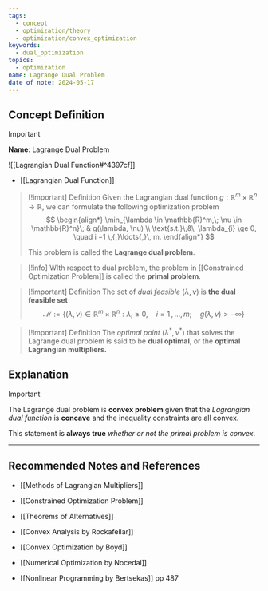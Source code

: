 ```yaml
---
tags:
  - concept
  - optimization/theory
  - optimization/convex_optimization
keywords:
  - dual_optimization
topics:
  - optimization
name: Lagrange Dual Problem
date of note: 2024-05-17
---
```


## Concept Definition

>[!important]
>**Name**: Lagrange Dual Problem

![[Lagrangian Dual Function#^4397cf]]

- [[Lagrangian Dual Function]]

>[!important] Definition
>Given the Lagrangian dual function $g: \mathbb{R}^m \times \mathbb{R}^n \to \mathbb{R}$, we can formulate the following optimization problem
>$$
>\begin{align*}
>\min_{\lambda \in \mathbb{R}^m,\; \nu \in \mathbb{R}^n}\; & g(\lambda, \nu) \\
>\text{s.t.}\;&\, \lambda_{i} \ge 0, \quad i =1 \,{,}\ldots{,}\, m.
\end{align*}
>$$
>
>This problem is called the **Lagrange dual problem**.

>[!info]
>WIth respect to dual problem, the problem in [[Constrained Optimization Problem]] is called the **primal problem**.

>[!important] Definition
>The set of *dual feasible* $(\lambda, \nu)$ is **the dual feasible set** 
>$$
>\mathcal{M} := \left\{(\lambda, \nu) \in \mathbb{R}^m \times \mathbb{R}^n: \lambda_{i} \ge 0, \quad i =1 \,{,}\ldots{,}\, m; \quad g(\lambda, \nu) > -\infty \right\} 
>$$

>[!important] Definition
>The *optimal point* $(\lambda^{*}, \nu^{*})$ that solves the Lagrange dual problem is said to be **dual optimal**, or the **optimal Lagrangian multipliers.**


## Explanation

>[!important]
>The Lagrange dual problem is **convex problem** given that the *Lagrangian dual function* is **concave** and the inequality constraints are all convex.
>
>This statement is **always true** *whether or not the primal problem is convex*.






-----------
##  Recommended Notes and References

- [[Methods of Lagrangian Multipliers]]
- [[Constrained Optimization Problem]]
- [[Theorems of Alternatives]]

- [[Convex Analysis by Rockafellar]]
- [[Convex Optimization by Boyd]]
- [[Numerical Optimization by Nocedal]]
- [[Nonlinear Programming by Bertsekas]] pp 487